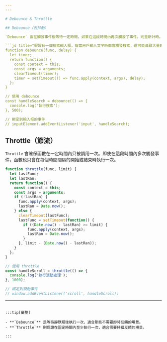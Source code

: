 ```yaml
---
---

# Debounce & Throttle

## Debounce（去抖動）

`Debounce` 會在觸發事件後等待一定時間，如果在這段時間內再次觸發了事件，則重新計時。只有當等待時間結束後，才會執行事件處理函數。這對於減少不必要的函數調用非常有效，特別是在處理連續事件（如鍵盤輸入或窗口調整大小）時。

```js title="假設有一個搜索輸入框，每當用戶輸入文字時都會觸發搜索，這可能導致大量的搜索請求。使用 debounce 可以在用戶停止輸入一段時間後才觸發搜索。"
function debounce(func, delay) {
  let timer;
  return function() {
    const context = this;
    const args = arguments;
    clearTimeout(timer);
    timer = setTimeout(() => func.apply(context, args), delay);
  };
}

// 使用 debounce
const handleSearch = debounce(() => {
  console.log('執行搜索');
}, 500);

// 綁定到輸入框的事件
// inputElement.addEventListener('input', handleSearch);
```

## Throttle（節流）

`Throttle` 會確保函數在一定時間內只被調用一次。即使在這段時間內多次觸發事件，函數也只會在每個時間間隔的開始或結束時執行一次。

```js title="假設正在監聽滾動事件來更新界面，這可能導致大量的函數調用。使用 throttle 可以限制這個函數的調用頻率。"
function throttle(func, limit) {
  let lastFunc;
  let lastRan;
  return function() {
    const context = this;
    const args = arguments;
    if (!lastRan) {
      func.apply(context, args);
      lastRan = Date.now();
    } else {
      clearTimeout(lastFunc);
      lastFunc = setTimeout(function() {
        if ((Date.now() - lastRan) >= limit) {
          func.apply(context, args);
          lastRan = Date.now();
        }
      }, limit - (Date.now() - lastRan));
    }
  };
}

// 使用 throttle
const handleScroll = throttle(() => {
  console.log('執行滾動處理');
}, 1000);

// 綁定到滾動事件
// window.addEventListener('scroll', handleScroll);
```


---
```

:::tip[彙整]

- **`Debounce`** 是等待靜默期後執行一次，適合那些不需要即時反饋的場景。
- **`Throttle`** 則保證在固定時間內至少執行一次，適合需要持續反饋的場景。

:::
